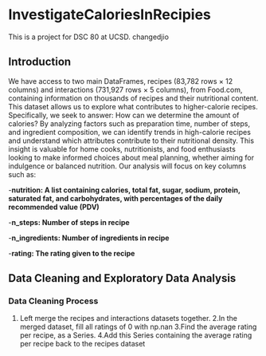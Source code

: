 # InvestigateCaloriesInRecipies
This is a project for DSC 80 at UCSD. changedjio

## Introduction
We have access to two main DataFrames, recipes (83,782 rows × 12 columns) and 
interactions (731,927 rows × 5 columns), from Food.com, containing information 
on thousands of recipes and their nutritional content. This dataset allows us to
explore what contributes to higher-calorie recipes. Specifically, we seek to 
answer: How can we determine the amount of calories?
By analyzing factors such as preparation time, number of steps, and ingredient 
composition, we can identify trends in high-calorie recipes and understand which
attributes contribute to their nutritional density. This insight is valuable for
home cooks, nutritionists, and food enthusiasts looking to make informed choices
about meal planning, whether aiming for indulgence or balanced nutrition.
Our analysis will focus on key columns such as:

-**nutrition: A list containing calories, total fat, sugar, sodium, protein, saturated fat, and carbohydrates, with percentages of the daily recommended value (PDV)**

-**n_steps: Number of steps in recipe**

-**n_ingredients: Number of ingredients in recipe**

-**rating: The rating given to the recipe**

## Data Cleaning and Exploratory Data Analysis
### Data Cleaning Process
1. Left merge the recipes and interactions datasets together.
2.In the merged dataset, fill all ratings of 0 with np.nan
3.Find the average rating per recipe, as a Series.
4.Add this Series containing the average rating per recipe back to the recipes dataset